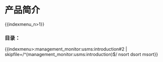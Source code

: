 # 产品简介

{{indexmenu_n>1}}

### 目录：

{{indexmenu>:management_monitor:usms:introduction#2 | skipfile=/^(management_monitor:usms:introduction)$/ nsort dsort msort}}
